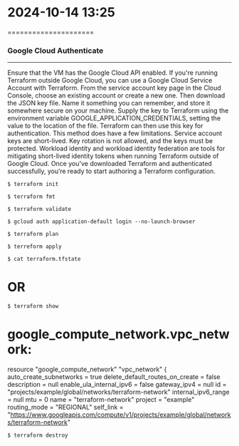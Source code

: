 # 2024-10-14    13:25
=====================

### Google Cloud Authenticate
-----------------------------
Ensure that the VM has the Google Cloud API enabled.
If you're running Terraform outside Google Cloud, you can use a Google Cloud Service Account with Terraform.
From the service account key page in the Cloud Console, choose an existing account or create a new one.
Then download the JSON key file.
Name it something you can remember, and store it somewhere secure on your machine.
Supply the key to Terraform using the environment variable GOOGLE_APPLICATION_CREDENTIALS, setting the value to the location of the file.
Terraform can then use this key for authentication.
This method does have a few limitations.
Service account keys are short-lived.
Key rotation is not allowed, and the keys must be protected.
Workload identity and workload identity federation are tools for mitigating short-lived identity tokens when running Terraform outside of Google Cloud.
Once you've downloaded Terraform and authenticated successfully, you’re ready to start authoring a Terraform configuration. 


    $ terraform init

    $ terraform fmt

    $ terraform validate

    $ gcloud auth application-default login --no-launch-browser

    $ terraform plan

    $ terreform apply

    $ cat terraform.tfstate
# OR
    $ terraform show
# google_compute_network.vpc_network:
resource "google_compute_network" "vpc_network" {
    auto_create_subnetworks         = true
    delete_default_routes_on_create = false
    description                     = null
    enable_ula_internal_ipv6        = false
    gateway_ipv4                    = null
    id                              = "projects/example/global/networks/terraform-network"
    internal_ipv6_range             = null
    mtu                             = 0
    name                            = "terraform-network"
    project                         = "example"
    routing_mode                    = "REGIONAL"
    self_link                       = "https://www.googleapis.com/compute/v1/projects/example/global/networks/terraform-network"


    $ terraform destroy